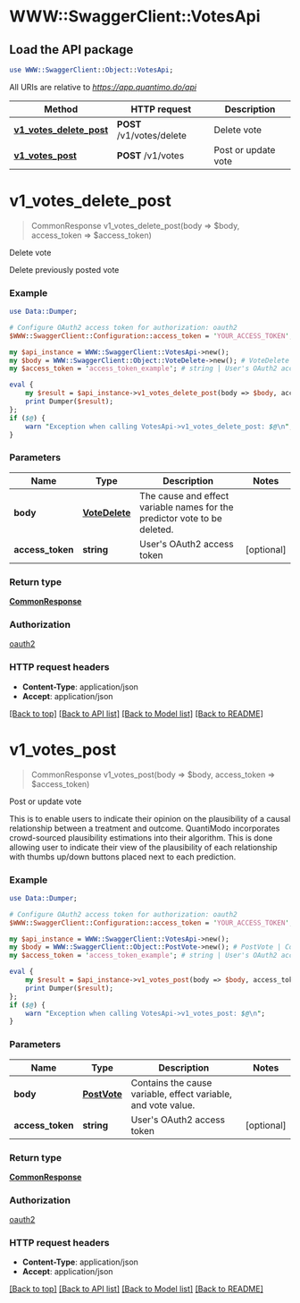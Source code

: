 # WWW::SwaggerClient::VotesApi

## Load the API package
```perl
use WWW::SwaggerClient::Object::VotesApi;
```

All URIs are relative to *https://app.quantimo.do/api*

Method | HTTP request | Description
------------- | ------------- | -------------
[**v1_votes_delete_post**](VotesApi.md#v1_votes_delete_post) | **POST** /v1/votes/delete | Delete vote
[**v1_votes_post**](VotesApi.md#v1_votes_post) | **POST** /v1/votes | Post or update vote


# **v1_votes_delete_post**
> CommonResponse v1_votes_delete_post(body => $body, access_token => $access_token)

Delete vote

Delete previously posted vote

### Example 
```perl
use Data::Dumper;

# Configure OAuth2 access token for authorization: oauth2
$WWW::SwaggerClient::Configuration::access_token = 'YOUR_ACCESS_TOKEN';

my $api_instance = WWW::SwaggerClient::VotesApi->new();
my $body = WWW::SwaggerClient::Object::VoteDelete->new(); # VoteDelete | The cause and effect variable names for the predictor vote to be deleted.
my $access_token = 'access_token_example'; # string | User's OAuth2 access token

eval { 
    my $result = $api_instance->v1_votes_delete_post(body => $body, access_token => $access_token);
    print Dumper($result);
};
if ($@) {
    warn "Exception when calling VotesApi->v1_votes_delete_post: $@\n";
}
```

### Parameters

Name | Type | Description  | Notes
------------- | ------------- | ------------- | -------------
 **body** | [**VoteDelete**](VoteDelete.md)| The cause and effect variable names for the predictor vote to be deleted. | 
 **access_token** | **string**| User&#39;s OAuth2 access token | [optional] 

### Return type

[**CommonResponse**](CommonResponse.md)

### Authorization

[oauth2](../README.md#oauth2)

### HTTP request headers

 - **Content-Type**: application/json
 - **Accept**: application/json

[[Back to top]](#) [[Back to API list]](../README.md#documentation-for-api-endpoints) [[Back to Model list]](../README.md#documentation-for-models) [[Back to README]](../README.md)

# **v1_votes_post**
> CommonResponse v1_votes_post(body => $body, access_token => $access_token)

Post or update vote

This is to enable users to indicate their opinion on the plausibility of a causal relationship between a treatment and outcome. QuantiModo incorporates crowd-sourced plausibility estimations into their algorithm. This is done allowing user to indicate their view of the plausibility of each relationship with thumbs up/down buttons placed next to each prediction.

### Example 
```perl
use Data::Dumper;

# Configure OAuth2 access token for authorization: oauth2
$WWW::SwaggerClient::Configuration::access_token = 'YOUR_ACCESS_TOKEN';

my $api_instance = WWW::SwaggerClient::VotesApi->new();
my $body = WWW::SwaggerClient::Object::PostVote->new(); # PostVote | Contains the cause variable, effect variable, and vote value.
my $access_token = 'access_token_example'; # string | User's OAuth2 access token

eval { 
    my $result = $api_instance->v1_votes_post(body => $body, access_token => $access_token);
    print Dumper($result);
};
if ($@) {
    warn "Exception when calling VotesApi->v1_votes_post: $@\n";
}
```

### Parameters

Name | Type | Description  | Notes
------------- | ------------- | ------------- | -------------
 **body** | [**PostVote**](PostVote.md)| Contains the cause variable, effect variable, and vote value. | 
 **access_token** | **string**| User&#39;s OAuth2 access token | [optional] 

### Return type

[**CommonResponse**](CommonResponse.md)

### Authorization

[oauth2](../README.md#oauth2)

### HTTP request headers

 - **Content-Type**: application/json
 - **Accept**: application/json

[[Back to top]](#) [[Back to API list]](../README.md#documentation-for-api-endpoints) [[Back to Model list]](../README.md#documentation-for-models) [[Back to README]](../README.md)

